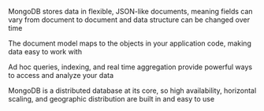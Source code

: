 MongoDB stores data in flexible, JSON-like documents, meaning fields can vary from document to document and data structure can be changed over time

The document model maps to the objects in your application code, making data easy to work with

Ad hoc queries, indexing, and real time aggregation provide powerful ways to access and analyze your data

MongoDB is a distributed database at its core, so high availability, horizontal scaling, and geographic distribution are built in and easy to use